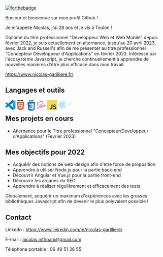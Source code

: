 [![forthebadge](https://forthebadge.com/images/badges/built-with-love.svg)](https://forthebadge.com)

Bonjour et bienvenue sur mon profil Github ! 

Je m'appelle Nicolas, j'ai 28 ans et je vis à Toulon !

Diplômé du titre professionnel "Développeur Web et Web Mobile" depuis février 2022, je suis actuellement en alternance, jusqu'au 20 avril 2023, avec Jack and Russell's afin de me présenter au titre professionnel "Concepteur Développeur d'Applications" en février 2023.
Intéressé par l'écosystème Javascript, je cherche continuellement à apprendre de nouvelles manières d'être plus efficace dans mon travail.

https://www.nicolas-garilliere.fr/

## Langages et outils 
<img align="left" alt="Visual Studio Code" width="32px" src="https://raw.githubusercontent.com/github/explore/80688e429a7d4ef2fca1e82350fe8e3517d3494d/topics/visual-studio-code/visual-studio-code.png" />
<img align="left" alt="HTML5" width="32px" src="https://raw.githubusercontent.com/github/explore/80688e429a7d4ef2fca1e82350fe8e3517d3494d/topics/html/html.png" />
<img align="left" alt="CSS3" width="35px" src="https://raw.githubusercontent.com/github/explore/80688e429a7d4ef2fca1e82350fe8e3517d3494d/topics/css/css.png" />
<img align="left" alt="Sass" width="32px" src="https://raw.githubusercontent.com/github/explore/80688e429a7d4ef2fca1e82350fe8e3517d3494d/topics/sass/sass.png" />
<img align="left" alt="JavaScript" width="32px" src="https://raw.githubusercontent.com/github/explore/80688e429a7d4ef2fca1e82350fe8e3517d3494d/topics/javascript/javascript.png" />
<img align="left" alt="React" width="32px" src="https://raw.githubusercontent.com/github/explore/80688e429a7d4ef2fca1e82350fe8e3517d3494d/topics/react/react.png" />

...
## Mes projets en cours

- Atlernance pour le Titre professionnel "Concepteur/Developpeur d'Applications" (Fevrier 2023)

## Mes objectifs pour 2022

- Acquérir des notions de web-design afin d'etre force de proposition
- Apprendre à utiliser Node.js pour la partie back-end
- Découvrir Angular et Vue.js pour la partie front-end
- Découvrir les arcanes du SEO
- Apprendre à réaliser régulièrement et efficacement des tests

Globalement, acquérir un maximum d'expériences avec les grosses bibliothèques Javascript afin de devenir le plus polyvalent possible !

## Contact

Linkedn : https://www.linkedin.com/in/nicolas-garilliere/

E-mail : nicolas.nithoam@gmail.com

Téléphone portable : 06 49 51 36 55
